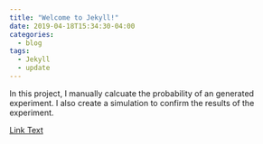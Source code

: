 ```yaml
---
title: "Welcome to Jekyll!"
date: 2019-04-18T15:34:30-04:00
categories:
  - blog
tags:
  - Jekyll
  - update
---
```


In this project, I manually calcuate the probability of an generated experiment. I also create a simulation to confirm the results of the experiment. 

<a href="https://github.com/azantek/azantek.github.io/blob/master/PortfolioCopy.html">Link Text</a>


